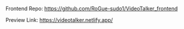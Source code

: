 Frontend Repo: https://github.com/RoGue-sudo1/VideoTalker_frontend

Preview Link: https://videotalker.netlify.app/
